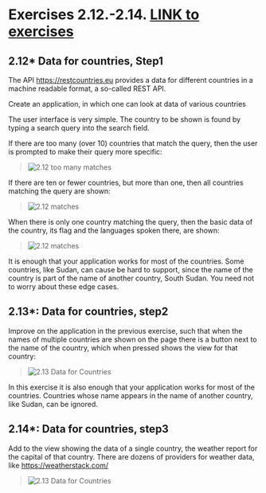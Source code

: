 # Exercises 2.12.-2.14. [LINK to exercises](https://fullstackopen.com/en/part2/getting_data_from_server#exercises-2-11-2-14)

## 2.12* Data for countries, Step1

The API https://restcountries.eu provides a data for different countries in a machine readable format, a so-called REST API.

Create an application, in which one can look at data of various countries

The user interface is very simple. The country to be shown is found by typing a search query into the search field.

If there are too many (over 10) countries that match the query, then the user is prompted to make their query more specific:

> ![2.12 too many matches](https://fullstackopen.com/static/d8a3e3b3af8907d0c3dd495ef0d26ba6/14be6/19b1.png)

If there are ten or fewer countries, but more than one, then all countries matching the query are shown:

> ![2.12 matches](https://fullstackopen.com/static/1d4ebf199806ccfe0df529c08e2a0c6d/14be6/19b2.png)

When there is only one country matching the query, then the basic data of the country, its flag and the languages spoken there, are shown:

> ![2.12 matches](https://fullstackopen.com/static/1d4bba516fb538c5214f37c4a2ab0f8e/14be6/19b3.png)

 It is enough that your application works for most of the countries. Some countries, like Sudan, can cause be hard to support, since the name of the country is part of the name of another country, South Sudan. You need not to worry about these edge cases.

## 2.13*: Data for countries, step2
Improve on the application in the previous exercise, such that when the names of multiple countries are shown on the page there is a button next to the name of the country, which when pressed shows the view for that country:

> ![2.13 Data for Countries](https://fullstackopen.com/static/b8986829d36bd14bbbd6270e0e8d2edf/14be6/19b4.png)

In this exercise it is also enough that your application works for most of the countries. Countries whose name appears in the name of another country, like Sudan, can be ignored.

## 2.14*: Data for countries, step3
Add to the view showing the data of a single country, the weather report for the capital of that country. There are dozens of providers for weather data, like https://weatherstack.com/

> ![2.13 Data for Countries](https://fullstackopen.com/static/55e0007d51bf9506697001f03860a4d9/14be6/19ba.png)
